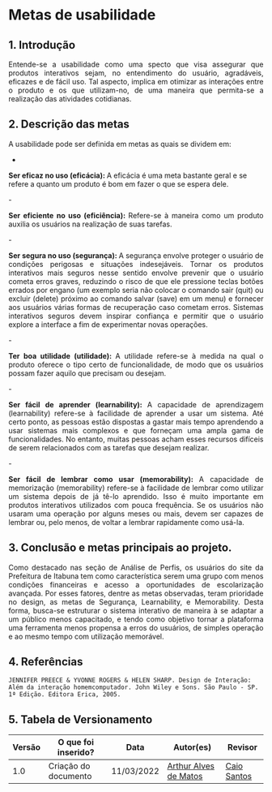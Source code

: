 # Metas de usabilidade

## 1. Introdução

<p align="justify">
Entende-se a usabilidade como uma specto que visa assegurar que produtos interativos sejam, no entendimento do usuário, agradáveis, eficazes e de fácil uso. Tal aspecto, implica em otimizar as interações entre o produto e os que utilizam-no, de uma maneira que permita-se a realização das atividades cotidianas.
</p>

## 2. Descrição das metas
<p align="justify">
A usabilidade pode ser definida em metas as quais se dividem em:
</p>

- <p align="justify">
<b>Ser eficaz no uso (eficácia): </b>
A eficácia é uma meta bastante geral e se refere a quanto um produto é bom em fazer o que se espera dele.
</p>
- <p align="justify">
<b>Ser eficiente no uso (eficiência): </b>
Refere-se à maneira como um produto auxilia os usuários na realização de suas tarefas.
</p>
- <p align="justify">
<b>Ser segura no uso (segurança): </b>
A segurança envolve proteger o usuário de condições perigosas e situações indesejáveis. Tornar os produtos interativos mais seguros nesse sentido envolve prevenir que o usuário cometa erros graves, reduzindo o risco de que ele pressione teclas botões errados por engano (um exemplo seria não colocar o comando sair (quit) ou excluir (delete) próximo ao comando salvar (save) em um menu) e fornecer aos usuários várias formas de recuperação caso cometam erros. Sistemas interativos seguros devem inspirar confiança e permitir que o usuário explore a interface a fim de experimentar novas operações.
</p>
- <p align="justify">
<b>Ter boa utilidade (utilidade): </b>
A utilidade refere-se à medida na qual o produto oferece o tipo certo de funcionalidade, de modo que os usuários possam fazer aquilo que precisam ou desejam. 
</p>
- <p align="justify">
<b>Ser fácil de aprender (learnability): </b>
A capacidade de aprendizagem (learnability) refere-se à facilidade de aprender a usar um sistema. Até certo
ponto, as pessoas estão dispostas a gastar mais tempo aprendendo a usar sistemas mais complexos e que forneçam uma ampla gama de funcionalidades. No entanto, muitas pessoas acham esses recursos difíceis de serem relacionados com as tarefas que desejam realizar.
</p>
- <p align="justify">
<b>Ser fácil de lembrar como usar (memorability): </b>
A capacidade de memorização (memorability) refere-se à facilidade de lembrar como utilizar um sistema depois de já tê-lo aprendido. Isso é muito importante em produtos interativos utilizados com pouca frequência. Se os usuários não usaram uma operação por alguns meses ou mais, devem ser capazes de lembrar ou, pelo menos, de voltar a lembrar rapidamente como usá-la.
</p>

## 3. Conclusão e metas principais ao projeto.
<p align="justify">
Como destacado nas seção de Análise de Perfis, os usuários do site da Prefeitura de Itabuna tem como característica serem uma grupo com menos condições financeiras e acesso a oportunidades de escolarização avançada. Por esses fatores, dentre as metas observadas, teram prioridade no design, as metas de Segurança, Learnability, e Memorability. Desta forma, busca-se estruturar o sistema interativo de maneira à se adaptar a um público menos capacitado, e tendo como objetivo tornar a plataforma uma ferramenta menos propensa a erros do usuários, de simples operação e ao mesmo tempo com utilização memorável.
</p>

## 4. Referências
    JENNIFER PREECE & YVONNE ROGERS & HELEN SHARP. Design de Interação: Além da interação homemcomputador. John Wiley e Sons. São Paulo - SP. 1ª Edição. Editora Erica, 2005.

## 5. Tabela de Versionamento
Versão |  O que foi inserido? | Data | Autor(es)| Revisor |
---- |----- | ---- | ---- | ---- |
1.0| Criação do documento |11/03/2022| [Arthur Alves de Matos](https://github.com/Arthur-Gaudium) | [Caio Santos](https://github.com/caiobsantos)|
